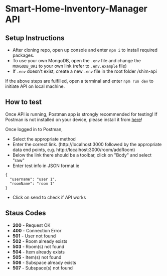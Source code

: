 # Smart-Home-Inventory-Manager API

## Setup Instructions
- After cloning repo, open up console and enter `npm i` to install required packages.
- To use your own MongoDB, open the `.env` file and change the `MONGODB_URI` to your own link (refer to `.env.example` file)
- If `.env` doesn't exist, create a new `.env` file in the root folder /shim-api

If the above steps are fulfilled, open a terminal and enter `npm run dev` to initiate API on local machine.

## How to test
Once API is running, Postman app is strongly recommended for testing!
If Postman is not installed on your device, please install it from [here](https://www.postman.com/downloads/)! 

Once logged in to Postman, 
- Select the appropriate method
- Enter the correct link. (http://localhost:3000 followed by the appropriate data end points, e.g. http://localhost:3000/room/addRoom)
- Below the link there should be a toolbar, click on "Body" and select "raw"
- Enter test info in JSON format ie
```
{
  "username": "user 1",
  "roomName": "room 1"
}
```
- Click on send to check if API works

## Staus Codes
- **200** - Request OK
- **400** - Connection Error
- **501** - User not found
- **502** - Room already exists
- **503** - Room(s) not found
- **504** - Item already exists
- **505** - Item(s) not found
- **506** - Subspace already exists
- **507** - Subspace(s) not found
